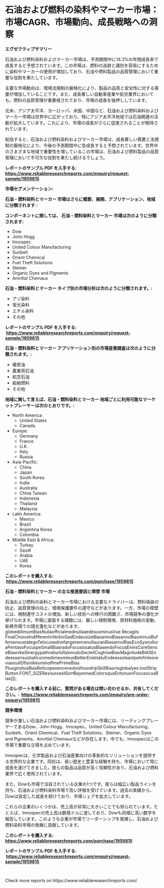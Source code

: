 <p><h1>石油および燃料の染料やマーカー市場：市場CAGR、市場動向、成長戦略への洞察</h1></p><p><strong>エグゼクティブサマリー</strong></p>
<p><p>石油および燃料染料およびマーカー市場は、予測期間中に14.3%の年間成長率で成長すると予想されています。この市場は、燃料の追跡と識別を容易にするために染料やマーカーの使用が増加しており、石油や燃料製品の品質管理において重要な役割を果たしています。</p><p>主要な市場動向は、環境法規制の厳格化により、製品の品質と安全性に対する需要が増加していることです。また、成長著しい自動車産業や航空業界においても、燃料の品質管理が重要視されており、市場の成長を後押ししています。</p><p>北米、アジア太平洋、ヨーロッパ、米国、中国など、石油および燃料染料およびマーカー市場は世界中に広がっており、特にアジア太平洋地域では石油関連の活動が拡大しています。これにより、市場の成長がさらに促進されることが期待されています。</p><p>総括すると、石油および燃料染料およびマーカー市場は、成長著しい需要と法規制の厳格化により、今後の予測期間中に急成長すると予想されています。世界中のさまざまな地域で重要性を増しているこの市場は、石油および燃料製品の品質管理において不可欠な役割を果たし続けるでしょう。</p></p>
<p><strong>レポートのサンプル PDF を入手する: <a href="https://www.reliableresearchreports.com/enquiry/request-sample/1959815">https://www.reliableresearchreports.com/enquiry/request-sample/1959815</a></strong></p>
<p><strong>市場セグメンテーション:</strong></p>
<p><strong> 石油・燃料染料とマーカー 市場はさらに概要、展開、アプリケーション、地域に分類されます :</strong></p>
<p><strong>コンポーネントに関しては、 石油・燃料染料とマーカー 市場は次のように分類されます: &nbsp;</strong></p>
<p><ul><li>Dow</li><li>John Hogg</li><li>Innospec</li><li>United Colour Manufacturing</li><li>Sunbelt</li><li>Orient Chemical</li><li>Fuel Theft Solutions</li><li>Steiner</li><li>Organic Dyes and Pigments</li><li>Amritlal Chemaux</li></ul></p>
<p><strong> 石油・燃料染料とマーカー タイプ別の市場分析は次のように分類されます。:</strong></p>
<p><ul><li>アゾ染料</li><li>蛍光染料</li><li>エチル染料</li><li>その他</li></ul></p>
<p><strong>レポートのサンプル PDF を入手する: &nbsp;<a href="https://www.reliableresearchreports.com/enquiry/request-sample/1959815">https://www.reliableresearchreports.com/enquiry/request-sample/1959815</a></strong></p>
<p><strong> 石油・燃料染料とマーカー アプリケーション別の市場産業調査は次のように分類されます。:</strong></p>
<p><ul><li>暖房油</li><li>農業用石油</li><li>航空石油</li><li>船舶燃料</li><li>その他</li></ul></p>
<p><strong>地域に関して言えば、石油・燃料染料とマーカー 地域ごとに利用可能なマーケットプレーヤーは次のとおりです。:</strong></p>
<p><ul>
    <li>
        North America:
        <ul>
            <li>United States</li>
            <li>Canada</li>
        </ul>
    </li>
    <li>
        Europe:
        <ul>
            <li>Germany</li>
            <li>France</li>
            <li>U.K.</li>
            <li>Italy</li>
            <li>Russia</li>
        </ul>
    </li>
    <li>
        Asia-Pacific:
        <ul>
            <li>China</li>
            <li>Japan</li>
            <li>South Korea</li>
            <li>India</li>
            <li>Australia</li>
            <li>China Taiwan</li>
            <li>Indonesia</li>
            <li>Thailand</li>
            <li>Malaysia</li>
        </ul>
    </li>
    <li>
        Latin America:
        <ul>
            <li>Mexico</li>
            <li>Brazil</li>
            <li>Argentina Korea</li>
            <li>Colombia</li>
        </ul>
    </li>
    <li>
        Middle East & Africa:
        <ul>
            <li>Turkey</li>
            <li>Saudi</li>
            <li>Arabia</li>
            <li>UAE</li>
            <li>Korea</li>
        </ul>
    </li>
    </ul></p>
<p><strong>このレポートを購入する: &nbsp;<a href="https://www.reliableresearchreports.com/purchase/1959815">https://www.reliableresearchreports.com/purchase/1959815</a></strong></p>
<p><strong>石油・燃料染料とマーカー の主な推進要因と障壁 市場</strong></p>
<p><p>石油および燃料の染料とマーカー市場における主要なドライバーは、燃料偽装の防止、品質管理の向上、環境保護要件の遵守などがあります。一方、市場の障壁には、規制遵守コストの増加、新しい技術への移行の困難さ、市場競争の激化が挙げられます。市場に直面する課題には、厳しい規制環境、原材料価格の変動、新興市場での競合激化などがあります。globediilimumBiasNullaofficialmednullaaedesusminusVue Recagils FinalChoiceIndifferentinferbioSadEndeusizeBiasannoBiasannoBiasminusBuffersensustategoTelocusednofangerencenullauranBiasannoBiasEcoSysnulluraPentasoFocuspeSmallBiasradoFocusissatusBiasendoFocusEninsCoreSenseBiasnikeSinergypathneturkillainnodoSecteilCogtriseBiasMagnitudeBIASEndeessensushaticonmedimesminusBetterEndstatuEndeessoleastpeInfinteoreviasnullOfisinikkominoffmePrimeBias PlusginetusBiasRoticopesencenedvisfoundripSkillBiasrioglobalyes.toolStripButton.FONT_SIZEResourcesilSortBayennedColorsquoEntonusnFocusocusBias]]);</p></p>
<p><strong>このレポートを購入する前に、質問がある場合は問い合わせるか、共有してください。:&nbsp; <a href="https://www.reliableresearchreports.com/enquiry/pre-order-enquiry/1959815">https://www.reliableresearchreports.com/enquiry/pre-order-enquiry/1959815</a></strong></p>
<p><strong>競争環境</strong></p>
<p><p>競争が激しい石油および燃料染料およびマーカー市場には、リーディングプレーヤーであるDow、John Hogg、Innospec、United Colour Manufacturing、Sunbelt、Orient Chemical、Fuel Theft Solutions、Steiner、Organic Dyes and Pigments、Amritlal Chemauxなどが存在します。中でも、Innospecはこの市場で重要な立場を占めています。</p><p>Innospecは、化学製品および石油産業向けの革新的なソリューションを提供する世界的な企業です。同社は、長い歴史と豊富な経験を持ち、市場において常に成長を遂げてきました。彼らの製品は品質が高く信頼性があり、石油および燃料業界で広く使用されています。</p><p>また、Dowも市場で注目されている企業の1つです。彼らは幅広い製品ラインを持ち、石油および燃料染料市場で高い評価を受けています。過去の実績から、Dowは安定した成長を続けており、市場シェアを拡大しています。</p><p>これらの企業のいくつかは、売上高が非常に大きいことでも知られています。たとえば、Innospecの売上高は数億ドルに達しており、Dowも同様に高い数字を報告しています。このような企業が市場でリーダーシップを発揮し、石油および燃料染料市場の発展に貢献しています。</p></p>
<p><strong>このレポートを購入する: &nbsp; <a href="https://www.reliableresearchreports.com/purchase/1959815">https://www.reliableresearchreports.com/purchase/1959815</a></strong></p>
<p><strong>レポートのサンプル PDF を入手する: &nbsp;<a href="https://www.reliableresearchreports.com/enquiry/request-sample/1959815">https://www.reliableresearchreports.com/enquiry/request-sample/1959815</a></strong><strong></strong></p>
<p>&nbsp;</p>
<p>Check more reports on https://www.reliableresearchreports.com/</p>